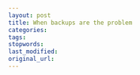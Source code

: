 ```yaml
---
layout: post
title: When backups are the problem
categories:
tags:
stopwords:
last_modified:
original_url: 
---
```


<!--more-->

